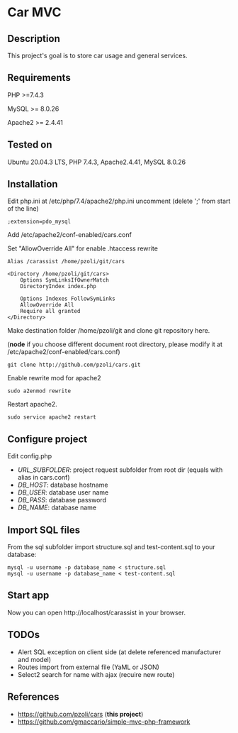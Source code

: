 # Car MVC

## Description
This project's goal is to store car usage and general services.

## Requirements
PHP >=7.4.3

MySQL >= 8.0.26

Apache2 >= 2.4.41

## Tested on 
Ubuntu 20.04.3 LTS, PHP 7.4.3, Apache2.4.41, MySQL 8.0.26

## Installation

Edit php.ini at /etc/php/7.4/apache2/php.ini uncomment (delete ';' from start of the line)

```
;extension=pdo_mysql
```

Add /etc/apache2/conf-enabled/cars.conf

Set "AllowOverride All" for enable .htaccess rewrite

```
Alias /carassist /home/pzoli/git/cars

<Directory /home/pzoli/git/cars>
    Options SymLinksIfOwnerMatch
    DirectoryIndex index.php

    Options Indexes FollowSymLinks
    AllowOverride All
    Require all granted
</Directory>
```

Make destination folder /home/pzoli/git and clone git repository here. 

(**node** if you choose different document root directory, please modify it at /etc/apache2/conf-enabled/cars.conf)

```
git clone http://github.com/pzoli/cars.git
```

Enable rewrite mod for apache2

```
sudo a2enmod rewrite
```

Restart apache2.

```
sudo service apache2 restart
```

## Configure project

Edit config.php

- *URL_SUBFOLDER*: project request subfolder from root dir (equals with alias in cars.conf)
- *DB_HOST*: database hostname
- *DB_USER*: database user name
- *DB_PASS*: database password
- *DB_NAME*: database name

## Import SQL files

From the sql subfolder import structure.sql and test-content.sql to your database:

```
mysql -u username -p database_name < structure.sql
mysql -u username -p database_name < test-content.sql
```

## Start app

Now you can open http://localhost/carassist in your browser.

## TODOs

- Alert SQL exception on client side (at delete referenced manufacturer and model)
- Routes import from external file (YaML or JSON)
- Select2 search for name with ajax (recuire new route)

## References

- https://github.com/pzoli/cars (**this project**)
- https://github.com/gmaccario/simple-mvc-php-framework
